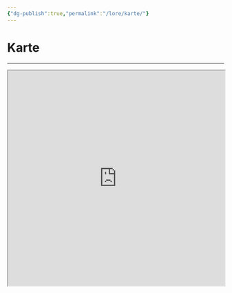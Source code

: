 ```yaml
---
{"dg-publish":true,"permalink":"/lore/karte/"}
---
```


# Karte
---
<iframe src="https://herrpaulberg.github.io/karte/" width="100%" height="500px"></iframe>
